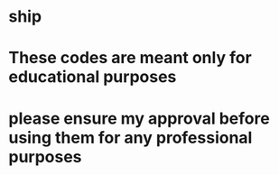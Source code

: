 # ship
# These codes are meant only for educational purposes
# please ensure my approval before using them for any professional purposes
